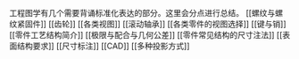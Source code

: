 工程图学有几个需要背诵标准化表达的部分。这里会分点进行总结。
[[螺纹与螺纹紧固件]]
[[齿轮]]
[[各类视图]]
[[滚动轴承]]
[[各类零件的视图选择]]
[[键与销]]
[[零件工艺结构简介]]
[[极限与配合与几何公差]]
[[零件常见结构的尺寸注法]]
[[表面结构要求]]
[[尺寸标注]]
[[CAD]]
[[多种投影方式]]